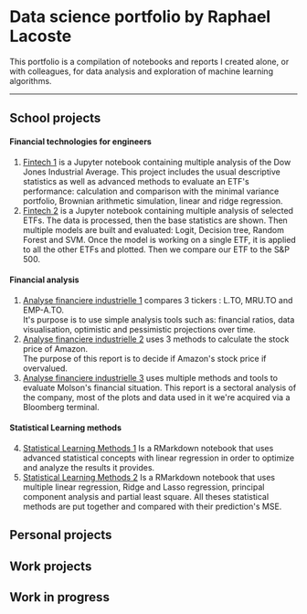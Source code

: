 # Data science portfolio by Raphael Lacoste
This portfolio is a compilation of notebooks and reports I created alone, or with colleagues, for data analysis and exploration of machine learning algorithms.
***

## School projects

#### Financial technologies for engineers
1. [Fintech 1](Projects/Fintech_1.ipynb) is a Jupyter notebook containing multiple analysis of the Dow Jones Industrial Average. This project includes the usual descriptive statistics as well as advanced methods to evaluate an ETF's performance: calculation and comparison with the minimal variance portfolio, Brownian arithmetic simulation, linear and ridge regression.
2. [Fintech 2](Projects/Fintech_2.ipynb) is a Jupyter notebook containing multiple analysis of selected ETFs. The data is processed, then the base statistics are shown. Then multiple models are built and evaluated: Logit, Decision tree, Random Forest and SVM. Once the model is working on a single ETF, it is applied to all the other ETFs and plotted. Then we compare our ETF to the S&P 500.

#### Financial analysis
1. [Analyse financiere industrielle 1](Projects/Analyse_financiere_industrielle_1.pdf) compares 3 tickers : L.TO, MRU.TO and EMP-A.TO.   
It's purpose is to use simple analysis tools such as: financial ratios, data visualisation, optimistic and pessimistic projections over time.
2. [Analyse financiere industrielle 2](Projects/Analyse_financiere_industrielle_2.pdf) uses 3 methods to calculate the stock price of Amazon.  
The purpose of this report is to decide if Amazon's stock price if overvalued.
3. [Analyse financiere industrielle 3](Projects/Analyse_financiere_industrielle_3.pdf) uses multiple methods and tools to evaluate Molson's financial situation. This report is a sectoral analysis of the company, most of the plots and data used in it we're acquired via a Bloomberg terminal.

#### Statistical Learning methods
4. [Statistical Learning Methods 1](Projects/Statistical_Learning_Methods_1.pdf) Is a RMarkdown notebook that uses advanced statistical concepts with linear regression in order to optimize and analyze the results it provides.
5. [Statistical Learning Methods 2](Projects/Statistical_Learning_Methods_2.pdf) Is a RMarkdown notebook that uses multiple linear regression, Ridge and Lasso regression, principal component analysis and partial least square. All theses statistical methods are put together and compared with their prediction's MSE.

## Personal projects

## Work projects

## Work in progress
